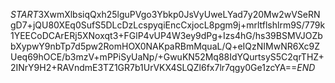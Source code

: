 $START$3XwmXlbsiqQxh25lguPVgo3Ybkp0JsVyUweLYad7y20Mw2wVSeRNgD7+jQU80XEq0SufS5DLcDzLcspyqiEncCxjocL8pgm9j+mrltflshlrm9S/779k1YEECoDCArERj5XNoxqt3+FGlP4vUP4W3ey9dPg+Izs4hG/hs39BSMVJOZbbXypwY9nbTp7d5pw2RomHOX0NAKpaRBmMquaL/Q+eIQzNIMwNR6Xc9ZUeq69hOCE/b3mzV+mPPiSyUaNp/+GwuKN52Mq88IdYQurtsyS5C2qrTHZ+2INrY9H2+RAVndmE3TZ1GR7b1UrVKX4SLQZl6fx7lr7qgy0Ge1zcYA==$END$